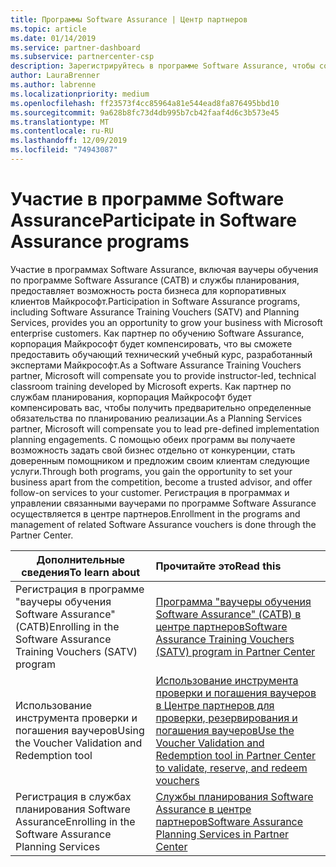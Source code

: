 ```yaml
---
title: Программы Software Assurance | Центр партнеров
ms.topic: article
ms.date: 01/14/2019
ms.service: partner-dashboard
ms.subservice: partnercenter-csp
description: Зарегистрируйтесь в программе Software Assurance, чтобы создать бизнес и получить возможность компенсировать обучение и планирование для корпоративных клиентов.
author: LauraBrenner
ms.author: labrenne
ms.localizationpriority: medium
ms.openlocfilehash: ff23573f4cc85964a81e544ead8fa876495bbd10
ms.sourcegitcommit: 9a628b8fc73d4db995b7cb42faaf4d6c3b573e45
ms.translationtype: MT
ms.contentlocale: ru-RU
ms.lasthandoff: 12/09/2019
ms.locfileid: "74943087"
---
```

# <a name="participate-in-software-assurance-programs"></a><span data-ttu-id="603c3-103">Участие в программе Software Assurance</span><span class="sxs-lookup"><span data-stu-id="603c3-103">Participate in Software Assurance programs</span></span>

<span data-ttu-id="603c3-104">Участие в программах Software Assurance, включая ваучеры обучения по программе Software Assurance (САТВ) и службы планирования, предоставляет возможность роста бизнеса для корпоративных клиентов Майкрософт.</span><span class="sxs-lookup"><span data-stu-id="603c3-104">Participation in Software Assurance programs, including Software Assurance Training Vouchers (SATV) and Planning Services, provides you an opportunity to grow your business with Microsoft enterprise customers.</span></span> <span data-ttu-id="603c3-105">Как партнер по обучению Software Assurance, корпорация Майкрософт будет компенсировать, что вы сможете предоставить обучающий технический учебный курс, разработанный экспертами Майкрософт.</span><span class="sxs-lookup"><span data-stu-id="603c3-105">As a Software Assurance Training Vouchers partner, Microsoft will compensate you to provide instructor-led, technical classroom training developed by Microsoft experts.</span></span> <span data-ttu-id="603c3-106">Как партнер по службам планирования, корпорация Майкрософт будет компенсировать вас, чтобы получить предварительно определенные обязательства по планированию реализации.</span><span class="sxs-lookup"><span data-stu-id="603c3-106">As a Planning Services partner, Microsoft will compensate you to lead pre-defined implementation planning engagements.</span></span> <span data-ttu-id="603c3-107">С помощью обеих программ вы получаете возможность задать свой бизнес отдельно от конкуренции, стать доверенным помощником и предложим своим клиентам следующие услуги.</span><span class="sxs-lookup"><span data-stu-id="603c3-107">Through both programs, you gain the opportunity to set your business apart from the competition, become a trusted advisor, and offer follow-on services to your customer.</span></span> <span data-ttu-id="603c3-108">Регистрация в программах и управлении связанными ваучерами по программе Software Assurance осуществляется в центре партнеров.</span><span class="sxs-lookup"><span data-stu-id="603c3-108">Enrollment in the programs and management of related Software Assurance vouchers is done through the Partner Center.</span></span>

|<span data-ttu-id="603c3-109">**Дополнительные сведения**</span><span class="sxs-lookup"><span data-stu-id="603c3-109">**To learn about**</span></span>   |<span data-ttu-id="603c3-110">**Прочитайте это**</span><span class="sxs-lookup"><span data-stu-id="603c3-110">**Read this**</span></span>   |
|--------------------------|:------------------|
|<span data-ttu-id="603c3-111">Регистрация в программе "ваучеры обучения Software Assurance" (САТВ)</span><span class="sxs-lookup"><span data-stu-id="603c3-111">Enrolling in the Software Assurance Training Vouchers (SATV) program</span></span>|[<span data-ttu-id="603c3-112">Программа "ваучеры обучения Software Assurance" (САТВ) в центре партнеров</span><span class="sxs-lookup"><span data-stu-id="603c3-112">Software Assurance Training Vouchers (SATV) program in Partner Center</span></span>](software-assurance-satv.md)|
|<span data-ttu-id="603c3-113">Использование инструмента проверки и погашения ваучеров</span><span class="sxs-lookup"><span data-stu-id="603c3-113">Using the Voucher Validation and Redemption tool</span></span>|[<span data-ttu-id="603c3-114">Использование инструмента проверки и погашения ваучеров в Центре партнеров для проверки, резервирования и погашения ваучеров</span><span class="sxs-lookup"><span data-stu-id="603c3-114">Use the Voucher Validation and Redemption tool in Partner Center to validate, reserve, and redeem vouchers</span></span>](voucher-validation-tool.md)|
|<span data-ttu-id="603c3-115">Регистрация в службах планирования Software Assurance</span><span class="sxs-lookup"><span data-stu-id="603c3-115">Enrolling in the Software Assurance Planning Services</span></span>|[<span data-ttu-id="603c3-116">Службы планирования Software Assurance в центре партнеров</span><span class="sxs-lookup"><span data-stu-id="603c3-116">Software Assurance Planning Services in Partner Center</span></span>](software-assurance-dps.md) 


